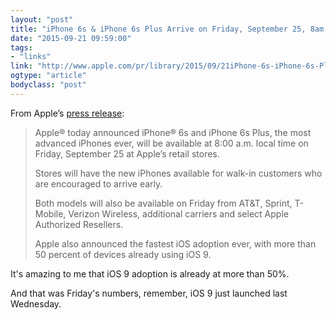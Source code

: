 ```yaml
---
layout: "post"
title: "iPhone 6s & iPhone 6s Plus Arrive on Friday, September 25, 8am local time"
date: "2015-09-21 09:59:00"
tags: 
- "links"
link: "http://www.apple.com/pr/library/2015/09/21iPhone-6s-iPhone-6s-Plus-Arrive-on-Friday-September-25.html"
ogtype: "article"
bodyclass: "post"
---
```


From Apple’s [press release](http://www.apple.com/pr/library/2015/09/21iPhone-6s-iPhone-6s-Plus-Arrive-on-Friday-September-25.html):

> Apple® today announced iPhone® 6s and iPhone 6s Plus, the most advanced iPhones ever, will be available at 8:00 a.m. local time on Friday, September 25 at Apple’s retail stores.
>
> Stores will have the new iPhones available for walk-in customers who are encouraged to arrive early. 
> 
> Both models will also be available on Friday from AT&T, Sprint, T-Mobile, Verizon Wireless, additional carriers and select Apple Authorized Resellers. 
> 
> Apple also announced the fastest iOS adoption ever, with more than 50 percent of devices already using iOS 9.

It's amazing to me that iOS 9 adoption is already at more than 50%. 

And that was Friday's numbers,  remember, iOS 9 just launched last Wednesday.